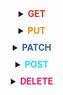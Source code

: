 <details style="text-align: center;">
<summary style="padding-bottom: 10px;"><b style="color: #D93221;">GET</b></summary>
<p style="color: #D52A92;">
HTTP метод GET используется для получения (или чтения) представления ресурса. В случае „удачного” (или не содержащего ошибок) адреса, GET возвращается представление ресурса в формате XML или JSON в сочетании с кодом состояния HTTP 200 (OK). В случае наличия ошибок обычно возвращается код 404 (NOT FOUND) или 400 (BAD REQUEST).
В соответствии спецификации HTTP, GET (так же как и HEAD) запросы используются только для чтения данных, не изменя их.<hr>Таким образом, при соблюдении данного соглашения, они считаются безопасными. То есть они могут использоваться без риска изменения данных, вне зависимости от того, один раз данные были получены, или же 10, или ни разу вовсе. GET (а также HEAD) запросы являются идемпотентными (тождественными), что подразумевает получение идентичных данных при использовании одних и тех же запросов (как при единичном обращении, так и при многократном).
Не стоит использовать GET для небезопасных операций над данными, при данном запросе они не должны быть модифицированы.
</p>
</details>

<details style="text-align: center;">
<summary style="padding-bottom: 10px;"><b style="color: #F58A12;">PUT</b></summary>
<p style="color: #19DEFF;">
Метод PUT обычно используется для предоставления возможности обновления ресурса. Тело запроса при отправке PUT-запроса к существующему ресурсу URI должно содержать обновленные данные оригинального ресурса (полностью, или только обновляемую часть).
Кроме того, PUT может быть использован для создания ресурса, в случае, когда идентификатор ресурса выбирает клиент, а не сервер. Или, если перефразировать — при отправке PUT запроса по адресу, содержащему не существующий идентификатор ресурса. Опять же, стоит помнить, что тело запроса должно быть модификацией оригинального ресурса. Многие считают это запутанным и непонятным. Соответственно, данную возможность метода PUT стоит использовать с осторожностью. Да и при крайней необходимости.
Для создания новых экземпляров ресурса предпочтительнее использование POST запроса. В данном случае, при создании экземпляра будет предоставлен корректный идентификатор экземпляра ресурса в возвращённых данных об экземпляре.
При успешном обновлении посредством выполнения PUT запроса возвращается код 200 (или 204 если не был передан какой-либо контент в теле ответа). Если PUT используется для создания экземпляра — обычно возвращают HTTP код 201 при успешном создании. Возвращать данные в ответ на запрос необязательно. Также не обязательно возвращать ссылку на экземпляр ресурса посредством заголовка `Location` по причине того, что клиент и так обладает идентификатором экземпляра ресурса
PUT не безопасная операция, так как вследствие её выполнения происходит модификация (или создание) экземпляров ресурса на стороне сервера, но этот метод идемпотентен. Другими словами, создание или обновление ресурса посредством отправки PUT запроса — ресурс не исчезнет, будет располагаться там же, где и был при первом обращении, а также, многократное выполнение одного и того же PUT запроса не изменит общего состояния системы (за исключением первого раза, но это обычно опускают из рассмотрения)
Если PUT запрос используется для увеличения счётчика просмотра конкретного ресурса — данный запрос уже не считается идемпотентным. Иногда такое происходит и считается достаточным задокументировать тот факт, что вызов не идемпотентен. Однако строго рекомендуется выдерживать идемпотентность PUT запроса.
</p>
</details>

<details style="text-align: center;">
<summary style="padding-bottom: 10px;"><b style="color: #296395;">PATCH</b></summary>
<p style="color: #D93221;">
PATCH запрос используется для **модификации** ресурса. PATCH запрос должен содержать только изменяемые данные ресурса, а не все его данные.
Это напимнает работу PUT запроса, но в теле запроса содержится набор инструкций описывающих как должен быть изменён ресурс, расположенный на сервере, для формирования новой версии. Это означает, что тело PATCH запроса должно содержать не просто изменения ресурса, а представлять из себя описание на языке внесения изменений (patch language) таких как JSON Patch или XML Patch.
PATCH запрос ни является безопасным, ни идемпотентным. Однако PATСH запрос может быть сформирован таким образом чтобы быть идемпотентным, что в свою очередь помогает предотвратить негативные последствия от коллизий между двумя PATCH запросами к одному и тому же ресурсу в один и тот же промежуток времени. Коллизии нескольких PATCH запросов могут быть более опасными чем коллизии PUT запросов, потому что некоторым форматам изменеий необходимо выполняться от известной базовой-точки или ресурс будет поврежден. Клиенты, использующие такой тип внесения изменений, должны использовать условный запрос на проверку изменения ресурса с момента последнего доступа клиента к нему. Например клиент может использовать ETag в заголовке If-Match в самом PATСH запросе.
</p>
</details>

<details style="text-align: center;">
<summary style="padding-bottom: 10px;"><b style="color: #19DEFF;">POST</b></summary>
<p style="color: #296395;">
PATCH запрос используется для **модификации** ресурса. PATCH запрос должен содержать только изменяемые данные ресурса, а не все его данные.
Это напимнает работу PUT запроса, но в теле запроса содержится набор инструкций описывающих как должен быть изменён ресурс, расположенный на сервере, для формирования новой версии. Это означает, что тело PATCH запроса должно содержать не просто изменения ресурса, а представлять из себя описание на языке внесения изменений (patch language) таких как JSON Patch или XML Patch.
PATCH запрос ни является безопасным, ни идемпотентным. Однако PATСH запрос может быть сформирован таким образом чтобы быть идемпотентным, что в свою очередь помогает предотвратить негативные последствия от коллизий между двумя PATCH запросами к одному и тому же ресурсу в один и тот же промежуток времени. Коллизии нескольких PATCH запросов могут быть более опасными чем коллизии PUT запросов, потому что некоторым форматам изменеий необходимо выполняться от известной базовой-точки или ресурс будет поврежден. Клиенты, использующие такой тип внесения изменений, должны использовать условный запрос на проверку изменения ресурса с момента последнего доступа клиента к нему. Например клиент может использовать ETag в заголовке If-Match в самом PATСH запросе.
</p>
</details>

<details style="text-align: center;">
<summary style="padding-bottom: 10px;"><b style="color: #DF1D66;">DELETE</b></summary>
<p style="color: #F58A12;">
DELETE запрос крайне прост для понимания. Он используется для удаления ресурса, идентифицированного конкретным URI (ID).
При успешном удалении возвращается 200 (OK) код HTTP, совместно с телом ответа, содержащим данные удалённого ресурса (отрицательно сказывается на экономии трафика) или завернутые ответы (Смотрите "Возвращаемые данные"). Также возможно использование HTTP кода 204 (NO CONTENT) без тела ответа.
Согласно спецификации HTTP, DELETE запрос идемпотентен. Если вы выполняете DELETE запрос к ресурсу, он удаляется. Повторный DELETE запрос к ресурсу закончится также: ресурс удалён. Если DELETE запрос используется для декремента счётчика, DELETE запрос не является идемпотентным. Используйте POST для неидемпотентных операций.
Тем не менее, существует предостережение об идемпотентности DELETE. Повторный DELETE запрос к ресурсу часто сопровождается 404 (NOT FOUND) кодом HTTP по причине того, что ресурс уже удалён (например из базы данных) и более не доступен. Это делает DELETE операцию не идемпотентной, но это общепринятый компромисс на тот случай, если ресурс был удалён из базы данных, а не помечен, как удалённый.
</p>
</details>